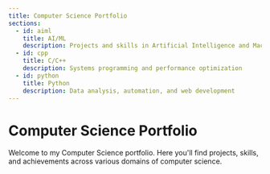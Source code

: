 ```yaml
---
title: Computer Science Portfolio
sections:
  - id: aiml
    title: AI/ML
    description: Projects and skills in Artificial Intelligence and Machine Learning
  - id: cpp
    title: C/C++
    description: Systems programming and performance optimization
  - id: python
    title: Python
    description: Data analysis, automation, and web development
---
```


# Computer Science Portfolio

Welcome to my Computer Science portfolio. Here you'll find projects, skills, and achievements across various domains of computer science.